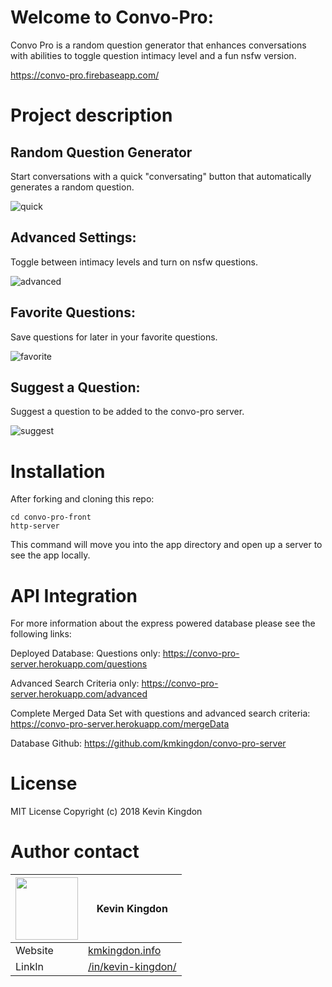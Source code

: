 # Welcome to Convo-Pro:
Convo Pro is a random question generator that enhances conversations with abilities to toggle question intimacy level and a fun nsfw version.

https://convo-pro.firebaseapp.com/

# Project description
## Random Question Generator
Start conversations with a quick "conversating" button that automatically generates a random question.

![quick](https://user-images.githubusercontent.com/32685092/36321745-e5ac8e88-1318-11e8-9045-d5aafc6aa4cb.gif)

## Advanced Settings:
Toggle between intimacy levels and turn on nsfw questions.

![advanced](https://user-images.githubusercontent.com/32685092/36321757-f06dcfda-1318-11e8-9644-8c9bf7af4b56.gif)

## Favorite Questions:
Save questions for later in your favorite questions.

![favorite](https://user-images.githubusercontent.com/32685092/36321766-f70dda6a-1318-11e8-8a99-82b71b086dd5.gif)

## Suggest a Question:
Suggest a question to be added to the convo-pro server.

![suggest](https://user-images.githubusercontent.com/32685092/36321774-fe7632d4-1318-11e8-9f83-a24348af9e77.gif)

# Installation
After forking and cloning this repo:
```
cd convo-pro-front
http-server

```
This command will move you into the app directory and open up a server to see the app locally.

# API Integration
For more information about the express powered database please see the following links:

Deployed Database:
Questions only: https://convo-pro-server.herokuapp.com/questions

Advanced Search Criteria only: https://convo-pro-server.herokuapp.com/advanced

Complete Merged Data Set with questions and advanced search criteria: https://convo-pro-server.herokuapp.com/mergeData

Database Github:
https://github.com/kmkingdon/convo-pro-server

# License
MIT License Copyright (c) 2018 Kevin Kingdon

# Author contact

|<img src="https://user-images.githubusercontent.com/32685092/35702971-d0b4e966-0757-11e8-8098-c2819dff5e58.png" width="100"> | Kevin Kingdon                    |
| ------------- | ------------- |
| Website  | [kmkingdon.info](https://kmkingdon.info) |
| LinkIn   | [/in/kevin-kingdon/](https://www.linkedin.com/in/kevin-kingdon/) |
